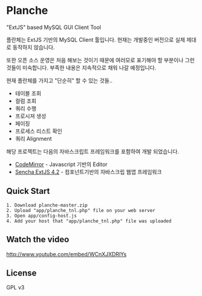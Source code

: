 Planche
=========

"ExtJS" based MySQL GUI Client Tool

플란체는 ExtJS 기반의 MySQL Client 툴입니다. 현재는 개발중인 버전으로 실제 제대로 동작하지 않습니다.

또한 오픈 소스 운영은 처음 해보는 것이기 때문에 여러모로 표기해야 할 부분이나 그런것들이 미숙합니다. 부족한 내용은 지속적으로 채워 나갈 예정입니다.

현재 플란체를 가지고 "단순히" 할 수 있는 것들..
 

- 테이블 조회
- 컬럼 조회
- 쿼리 수행
- 프로시져 생성 
- 페이징
- 프로세스 리스트 확인
- 쿼리 Alignment

해당 프로젝트는 다음의 자바스크립트 프레임워크를 포함하여 개발 되었습니다.

- [CodeMirror] - Javascript 기반의 Editor
- [Sencha ExtJS 4.2] - 컴포넌트기반의 자바스크립 웹앱 프레임워크


Quick Start
----

```
1. Download planche-master.zip
2. Upload "app/planche_tnl.php" file on your web server
3. Open app/config-host.js
4. Add your host that "app/planche_tnl.php" file was uploaded
```

Watch the video
----

http://www.youtube.com/embed/WCnXJXDRlYs

License
----

GPL v3

[CodeMirror]:http://codemirror.net/
[Sencha ExtJS 4.2]:http://www.sencha.com/products/extjs/